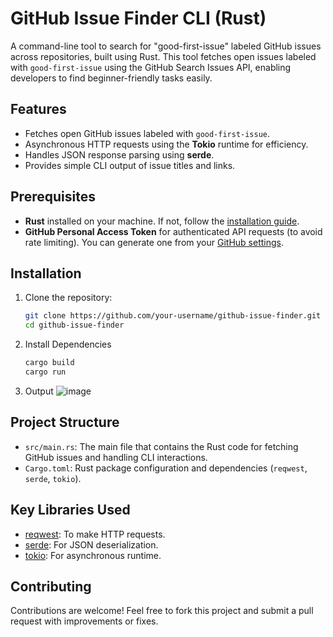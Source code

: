 # GitHub Issue Finder CLI (Rust)

A command-line tool to search for "good-first-issue" labeled GitHub issues across repositories, built using Rust. This tool fetches open issues labeled with `good-first-issue` using the GitHub Search Issues API, enabling developers to find beginner-friendly tasks easily.

## Features
- Fetches open GitHub issues labeled with `good-first-issue`.
- Asynchronous HTTP requests using the **Tokio** runtime for efficiency.
- Handles JSON response parsing using **serde**.
- Provides simple CLI output of issue titles and links.

## Prerequisites
- **Rust** installed on your machine. If not, follow the [installation guide](https://www.rust-lang.org/tools/install).
- **GitHub Personal Access Token** for authenticated API requests (to avoid rate limiting). You can generate one from your [GitHub settings](https://github.com/settings/tokens).

## Installation

1. Clone the repository:
   ```bash
   git clone https://github.com/your-username/github-issue-finder.git
   cd github-issue-finder
2. Install Dependencies
   ``` bash
   cargo build
   cargo run
3. Output
   ![image](https://github.com/user-attachments/assets/b95f6592-8d94-472d-a2d5-666ffe25551f)

## Project Structure
- `src/main.rs`: The main file that contains the Rust code for fetching GitHub issues and handling CLI interactions.
- `Cargo.toml`: Rust package configuration and dependencies (`reqwest`, `serde`, `tokio`).

## Key Libraries Used
- [reqwest](https://crates.io/crates/reqwest): To make HTTP requests.
- [serde](https://crates.io/crates/serde): For JSON deserialization.
- [tokio](https://crates.io/crates/tokio): For asynchronous runtime.

## Contributing
Contributions are welcome! Feel free to fork this project and submit a pull request with improvements or fixes.

